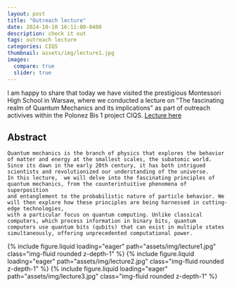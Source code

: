 ```yaml
---
layout: post
title: "Outreach lecture"
date: 2024-10-10 16:11:00-0400
description: check it out
tags: outreach lecture
categories: CIQS
thumbnail: assets/img/lecture1.jpg
images:
  compare: true
  slider: true
---
```



I am happy to share that today we have visited the prestigious Montessori High School in Warsaw, where we conducted a lecture on "The fascinating realm of Quantum Mechanics and its implications" 
as part of outreach activives within the Polonez Bis 1 project CIQS. [Lecture here](/assets/pdf/QM_lecture.pdf)

## Abstract

    Quantum mechanics is the branch of physics that explores the behavior of matter and energy at the smallest scales, the subatomic world. 
    Since its dawn in the early 20th century, it has both intrigued scientists and revolutionized our understanding of the universe. 
    In this lecture,  we will delve into the fascinating principles of quantum mechanics, from the counterintuitive phenomena of superposition 
    and entanglement to the probabilistic nature of particle behavior. We will then explore how these principles are being harnessed in cutting-edge technologies, 
    with a particular focus on quantum computing. Unlike classical computers, which process information in binary bits, quantum
    computers use quantum bits (qubits) that can exist in multiple states simultaneously, offering unprecedented computational power.


<swiper-container keyboard="true" navigation="true" pagination="true" pagination-clickable="true" pagination-dynamic-bullets="true" rewind="true">
  <swiper-slide>{% include figure.liquid loading="eager" path="assets/img/lecture1.jpg" class="img-fluid rounded z-depth-1" %}</swiper-slide>
  <swiper-slide>{% include figure.liquid loading="eager" path="assets/img/lecture2.jpg" class="img-fluid rounded z-depth-1" %}</swiper-slide>
  <swiper-slide>{% include figure.liquid loading="eager" path="assets/img/lecture3.jpg" class="img-fluid rounded z-depth-1" %}</swiper-slide>
</swiper-container>